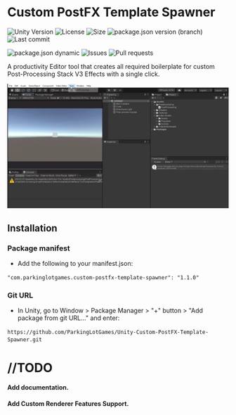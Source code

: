 # Custom PostFX Template Spawner
![Unity Version](https://img.shields.io/badge/Unity-2019.1%2B-blue?style=plastic) ![License](https://img.shields.io/github/license/ParkingLotGames/Unity-Custom-PostFX-Template-Spawner?style=plastic) ![Size](https://img.shields.io/github/repo-size/ParkingLotGames/Unity-Custom-PostFX-Template-Spawner?style=plastic) ![package.json version (branch)](https://img.shields.io/github/package-json/v/ParkingLotGames/Unity-Custom-PostFX-Template-Spawner/main?style=plastic) ![Last commit](https://img.shields.io/github/last-commit/ParkingLotGames/Unity-Custom-PostFX-Template-Spawner?style=plastic)

![package.json dynamic](https://img.shields.io/github/package-json/keywords/ParkingLotGames/Unity-Custom-PostFX-Template-Spawner?style=plastic)
![Issues](https://img.shields.io/github/issues-raw/ParkingLotGames/Unity-Custom-PostFX-Template-Spawner?style=plastic) ![Pull requests](https://img.shields.io/github/issues-pr-raw/ParkingLotGames/Unity-Custom-PostFX-Template-Spawner?style=plastic)

A productivity Editor tool that creates all required boilerplate for custom Post-Processing Stack V3 Effects with a single click.

![](demo.webp)

## Installation 
### Package manifest
* Add the following to your manifest.json:

```"com.parkinglotgames.custom-postfx-template-spawner": "1.1.0"```

### Git URL
* In Unity, go to Window > Package Manager > "+" button > "Add package from git URL..." and enter:

```https://github.com/ParkingLotGames/Unity-Custom-PostFX-Template-Spawner.git```

# //TODO

#### Add documentation.
#### Add Custom Renderer Features Support.
